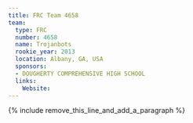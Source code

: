 ```yaml
---
title: FRC Team 4658
team:
  type: FRC
  number: 4658
  name: Trojanbots
  rookie_year: 2013
  location: Albany, GA, USA
  sponsors:
  - DOUGHERTY COMPREHENSIVE HIGH SCHOOL
  links:
    Website:
---
```


{% include remove_this_line_and_add_a_paragraph %}